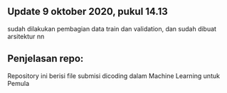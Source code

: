 ## Update 9 oktober 2020, pukul 14.13
sudah dilakukan pembagian data train dan validation, dan sudah dibuat arsitektur nn

## Penjelasan repo:
Repository ini berisi file submisi dicoding dalam Machine Learning untuk Pemula
